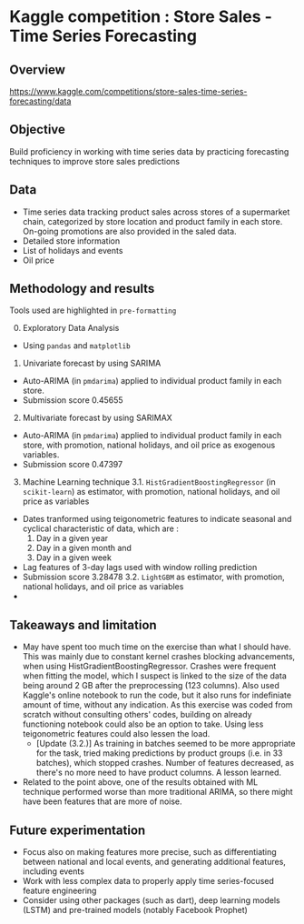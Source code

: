 # Kaggle competition : Store Sales - Time Series Forecasting



## Overview
https://www.kaggle.com/competitions/store-sales-time-series-forecasting/data


## Objective
Build proficiency in working with time series data by practicing forecasting techniques to improve store sales predictions


## Data
- Time series data tracking product sales across stores of a supermarket chain, categorized by store location and product family in each store. On-going promotions are also provided in the saled data.
- Detailed store information
- List of holidays and events
- Oil price


## Methodology and results
Tools used are highlighted in `pre-formatting`

0. Exploratory Data Analysis
  -  Using `pandas` and `matplotlib`
1. Univariate forecast by using SARIMA
  - Auto-ARIMA (in `pmdarima`) applied to individual product family in each store.
  -  Submission score 0.45655
2. Multivariate forecast by using SARIMAX
  - Auto-ARIMA (in `pmdarima`) applied to individual product family in each store, with promotion, national holidays, and oil price as exogenous variables.
  - Submission score 0.47397
3. Machine Learning technique
  3.1. `HistGradientBoostingRegressor` (in `scikit-learn`) as estimator, with promotion, national holidays, and oil price as variables
  - Dates tranformed using teigonometric features to indicate seasonal and cyclical characteristic of data, which are :
    1) Day in a given year
    2) Day in a given month and
    3) Day in a given week
  - Lag features of 3-day lags used with window rolling prediction
  - Submission score 3.28478
  3.2. `LightGBM` as estimator, with promotion, national holidays, and oil price as variables
  -


## Takeaways and limitation
- May have spent too much time on the exercise than what I should have. This was mainly due to constant kernel crashes blocking advancements, when using HistGradientBoostingRegressor. Crashes were frequent when fitting the model, which I suspect is linked to the size of the data being around 2 GB after the preprocessing (123 columns). Also used Kaggle's online notebook to run the code, but it also runs for indefiniate amount of time, without any indication. As this exercise was coded from scratch without consulting others' codes, building on already functioning notebook could also be an option to take. Using less teigonometric features could also lessen the load.
  - [Update (3.2.)] As training in batches seemed to be more appropriate for the task, tried making predictions by product groups (i.e. in 33 batches), which stopped crashes. Number of features decreased, as there's no more need to have product columns. A lesson learned.
- Related to the point above, one of the results obtained with ML technique performed worse than more traditional ARIMA, so there might have been features that are more of noise.


## Future experimentation
- Focus also on making features more precise, such as differentiating between national and local events, and generating additional features, including events
- Work with less complex data to properly apply time series-focused feature engineering
- Consider using other packages (such as dart), deep learning models (LSTM) and pre-trained models (notably Facebook Prophet)
